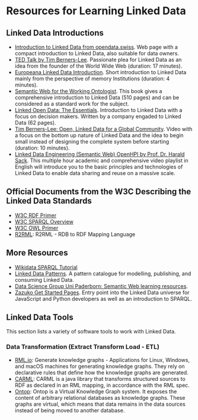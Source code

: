 # Resources for Learning Linked Data

## Linked Data Introductions

* [Introduction to Linked Data from opendata.swiss](https://handbook.opendata.swiss/de/content/glossar/bibliothek/linked-open-data.html). Web page with a compact introduction to Linked Data, also suitable for data owners.
* [TED Talk by Tim Berners-Lee](https://youtu.be/OM6XIICm_qo). Passionate plea for Linked Data as an idea from the founder of the World Wide Web (duration: 17 minutes).
* [Europeana Linked Data Introduction](https://vimeo.com/36752317). Short introduction to Linked Data mainly from the perspective of memory Institutions (duration: 4 minutes).
* [Semantic Web for the Working Ontologist](https://dl.acm.org/doi/book/10.1145/3382097). This book gives a comprehensive introduction to Linked Data (510 pages) and can be considered as a standard work for the subject.
* [Linked Open Data: The Essentials](https://semantic-web.com/LOD-TheEssentials.pdf). Introduction to Linked Data with a focus on decision makers. Written by a company engaded to Linked Data (62 pages).
* [Tim Berners-Lee: Open, Linked Data for a Global Community](https://youtu.be/ga1aSJXCFe0). Video with a focus on the bottom up nature of Linked Data and the idea to begin small instead of designing the complete system before starting (duration: 10 minutes).
* [Linked Data Engineering (Semantic Web) OpenHPI by Prof. Dr. Harald Sack](https://www.youtube.com/playlist?list=PLoOmvuyo5UAfY6jb46jCpMoqb-dbVewxg). This multiple hour academic and comprehensive video playlist in English will introduce you to the basic principles and technologies of Linked Data to enable data sharing and reuse on a massive scale.

## Official Documents from the W3C Describing the Linked Data Standards

* [W3C RDF Primer](https://www.w3.org/TR/rdf11-primer/)
* [W3C SPARQL Overview](https://www.w3.org/TR/sparql11-overview/)
* [W3C OWL Primer](https://www.w3.org/TR/2012/REC-owl2-primer-20121211/)
* [R2RML](https://www.w3.org/TR/r2rml): R2RML - RDB to RDF Mapping Language


## More Resources

* [Wikidata SPARQL Tutorial](https://www.wikidata.org/wiki/Wikidata:SPARQL_tutorial)
* [Linked Data Patterns](https://patterns.dataincubator.org/book/index.html). A pattern catalogue for modelling, publishing, and consuming Linked Data.
* [Data Science Group Uni Paderborn: Semantic Web learning resources](https://dice-research.org/news/2022-07-26_Learn-RDF/).
* [Zazuko Get Started Pages](https://zazuko.com/get-started/). Entry point into the Linked Data universe for JavaScript and Python developers as well as an introduction to SPARQL.

## Linked Data Tools

This section lists a variety of software tools to work with Linked Data.

### Data Transformation (Extract Transform Load - ETL)

* [RML.io](https://rml.io/): Generate knowledge graphs - Applications for Linux, Windows, and macOS machines for generating knowledge graphs. They rely on declarative rules that define how the knowledge graphs are generated.
* [CARML](https://github.com/carml/carml): CARML is a java library that transforms structured sources to RDF as declared in an RML mapping, in accordance with the RML spec.
* [Ontop](https://ontop-vkg.org/): Ontop is a Virtual Knowledge Graph system. It exposes the content of arbitrary relational databases as knowledge graphs. These graphs are virtual, which means that data remains in the data sources instead of being moved to another database.